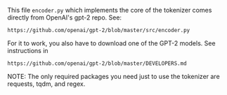 This file `encoder.py` which implements the core of the tokenizer comes 
directly from OpenAI's gpt-2 repo.  See:

	https://github.com/openai/gpt-2/blob/master/src/encoder.py

For it to work, you also have to download one of the GPT-2 models.  See 
instructions in

	https://github.com/openai/gpt-2/blob/master/DEVELOPERS.md

NOTE: The only required packages you need just to use the tokenizer
are requests, tqdm, and regex.
